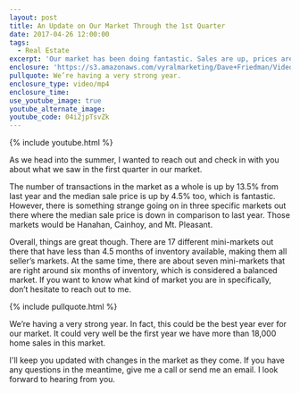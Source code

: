 ```yaml
---
layout: post
title: An Update on Our Market Through the 1st Quarter
date: 2017-04-26 12:00:00
tags:
  - Real Estate
excerpt: 'Our market has been doing fantastic. Sales are up, prices are up, and we are anticipating our strongest year ever.'
enclosure: 'https://s3.amazonaws.com/vyralmarketing/Dave+Friedman/Videos/2017/An+Update+on+Our+Market+Through+the+1st+Quarter+-+Charleston+%2526+Mt.+Pleasant+Real+Estate+Agent.mp4'
pullquote: We’re having a very strong year.
enclosure_type: video/mp4
enclosure_time:
use_youtube_image: true
youtube_alternate_image:
youtube_code: 04i2jpTsvZk
---
```



{% include youtube.html %}

As we head into the summer, I wanted to reach out and check in with you about what we saw in the first quarter in our market.

The number of transactions in the market as a whole is up by 13.5% from last year and the median sale price is up by 4.5% too, which is fantastic. However, there is something strange going on in three specific markets out there where the median sale price is down in comparison to last year. Those markets would be Hanahan, Cainhoy, and Mt. Pleasant.

Overall, things are great though. There are 17 different mini-markets out there that have less than 4.5 months of inventory available, making them all seller’s markets. At the same time, there are about seven mini-markets that are right around six months of inventory, which is considered a balanced market. If you want to know what kind of market you are in specifically, don’t hesitate to reach out to me.

{% include pullquote.html %}

We’re having a very strong year. In fact, this could be the best year ever for our market. It could very well be the first year we have more than 18,000 home sales in this market.

I'll keep you updated with changes in the market as they come. If you have any questions in the meantime, give me a call or send me an email. I look forward to hearing from you.
